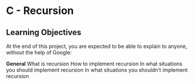 # **C - Recursion**

## **Learning Objectives**
At the end of this project, you are expected to be able to explain to anyone, without the help of Google:

**General**
What is recursion
How to implement recursion
In what situations you should implement recursion
In what situations you shouldn’t implement recursion
